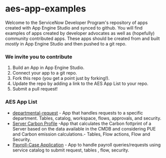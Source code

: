 # aes-app-examples

Welcome to the ServiceNow Developer Program's repository of apps created with App Engine Studio and synced to github. You will find examples of apps created by developer advocates as well as (hopefully) community contributed apps. These apps should be created from and built _mostly_ in App Engine Studio and then pushed to a git repo.

### We invite you to contribute

1. Build an App in App Engine Studio.
2. Connect your app to a git repo.
3. Fork this repo (you get a point just by forking!).
4. Update the repo by adding a link to the AES App List to your repo.
5. Submit a pull request!

### AES App List

* [departmental-request](https://github.com/ServiceNowDevProgram/departmental-request) - App that handles requests to a specific department. Tables, catalog, workspace, flows, approvals, and security.
* [Server Carbon Profile](https://github.com/Irston/AppEngineStudio-Server-Carbon-Profile)  -App that calculates the Carbon fottprint of a Server based on the data available in the CMDB and considering PUE and Carbon emission calculations.- Tables, Flow actions, Flow and Security.
* [Payroll-Case Application](https://github.com/ishaanshoor/ishaanservicenowapp) - App to handle payroll queries/requests using service catalog to submit request, tables , flow, security.
